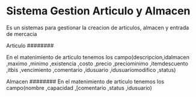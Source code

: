 # Sistema Gestion Articulo y Almacen
Es un sistemas para gestionar la creacion de articulos, almacen y entrada de mercacia

Articulo
########

En el matenimiento de articulo tenemos los campo(descripcion,idalmacen
      ,maximo
      ,minimo
      ,existencia
      ,costo
      ,precio
      ,preciominimo
      ,itemdescuento
      ,itbis
      ,vencimiento
      ,comentario
      ,idusuario
      ,idusuariomodifico
      ,status)
     
Almacen
########
En el matenimiento de articulo tenemos los campo(nombre
,capacidad
,[comentario
 ,status
 ,idusuario)
